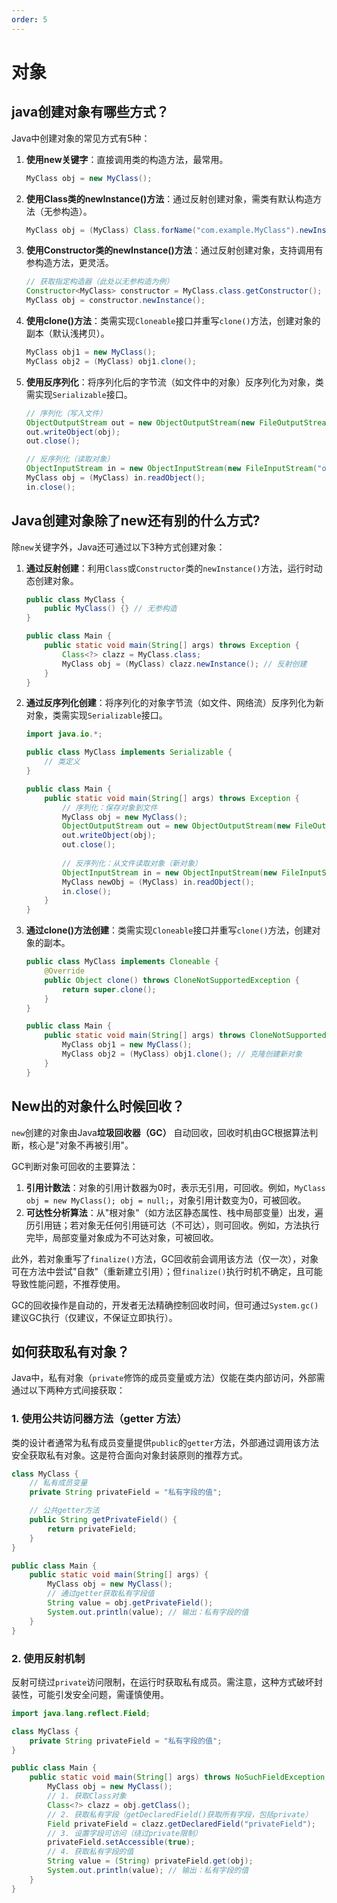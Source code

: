 ```yaml
---
order: 5
---
```

# 对象
## java创建对象有哪些方式？
Java中创建对象的常见方式有5种：
1. **使用new关键字**：直接调用类的构造方法，最常用。
   ```java
   MyClass obj = new MyClass();
   ```
2. **使用Class类的newInstance()方法**：通过反射创建对象，需类有默认构造方法（无参构造）。
   ```java
   MyClass obj = (MyClass) Class.forName("com.example.MyClass").newInstance();
   ```
3. **使用Constructor类的newInstance()方法**：通过反射创建对象，支持调用有参构造方法，更灵活。
   ```java
   // 获取指定构造器（此处以无参构造为例）
   Constructor<MyClass> constructor = MyClass.class.getConstructor();
   MyClass obj = constructor.newInstance();
   ```
4. **使用clone()方法**：类需实现`Cloneable`接口并重写`clone()`方法，创建对象的副本（默认浅拷贝）。
   ```java
   MyClass obj1 = new MyClass();
   MyClass obj2 = (MyClass) obj1.clone();
   ```
5. **使用反序列化**：将序列化后的字节流（如文件中的对象）反序列化为对象，类需实现`Serializable`接口。
   ```java
   // 序列化（写入文件）
   ObjectOutputStream out = new ObjectOutputStream(new FileOutputStream("object.ser"));
   out.writeObject(obj);
   out.close();

   // 反序列化（读取对象）
   ObjectInputStream in = new ObjectInputStream(new FileInputStream("object.ser"));
   MyClass obj = (MyClass) in.readObject();
   in.close();
   ```

## Java创建对象除了new还有别的什么方式?
除`new`关键字外，Java还可通过以下3种方式创建对象：
1. **通过反射创建**：利用`Class`或`Constructor`类的`newInstance()`方法，运行时动态创建对象。
   ```java
   public class MyClass {
       public MyClass() {} // 无参构造
   }

   public class Main {
       public static void main(String[] args) throws Exception {
           Class<?> clazz = MyClass.class;
           MyClass obj = (MyClass) clazz.newInstance(); // 反射创建
       }
   }
   ```
2. **通过反序列化创建**：将序列化的对象字节流（如文件、网络流）反序列化为新对象，类需实现`Serializable`接口。
   ```java
   import java.io.*;

   public class MyClass implements Serializable {
       // 类定义
   }

   public class Main {
       public static void main(String[] args) throws Exception {
           // 序列化：保存对象到文件
           MyClass obj = new MyClass();
           ObjectOutputStream out = new ObjectOutputStream(new FileOutputStream("object.ser"));
           out.writeObject(obj);
           out.close();
           
           // 反序列化：从文件读取对象（新对象）
           ObjectInputStream in = new ObjectInputStream(new FileInputStream("object.ser"));
           MyClass newObj = (MyClass) in.readObject();
           in.close();
       }
   }
   ```
3. **通过clone()方法创建**：类需实现`Cloneable`接口并重写`clone()`方法，创建对象的副本。
   ```java
   public class MyClass implements Cloneable {
       @Override
       public Object clone() throws CloneNotSupportedException {
           return super.clone();
       }
   }

   public class Main {
       public static void main(String[] args) throws CloneNotSupportedException {
           MyClass obj1 = new MyClass();
           MyClass obj2 = (MyClass) obj1.clone(); // 克隆创建新对象
       }
   }
   ```

## New出的对象什么时候回收？
`new`创建的对象由Java**垃圾回收器（GC）** 自动回收，回收时机由GC根据算法判断，核心是"对象不再被引用"。

GC判断对象可回收的主要算法：
1. **引用计数法**：对象的引用计数器为0时，表示无引用，可回收。例如，`MyClass obj = new MyClass(); obj = null;`，对象引用计数变为0，可被回收。
2. **可达性分析算法**：从"根对象"（如方法区静态属性、栈中局部变量）出发，遍历引用链；若对象无任何引用链可达（不可达），则可回收。例如，方法执行完毕，局部变量对象成为不可达对象，可被回收。

此外，若对象重写了`finalize()`方法，GC回收前会调用该方法（仅一次），对象可在方法中尝试"自救"（重新建立引用）；但`finalize()`执行时机不确定，且可能导致性能问题，不推荐使用。

GC的回收操作是自动的，开发者无法精确控制回收时间，但可通过`System.gc()`建议GC执行（仅建议，不保证立即执行）。

## 如何获取私有对象？
Java中，私有对象（`private`修饰的成员变量或方法）仅能在类内部访问，外部需通过以下两种方式间接获取：

### 1. 使用公共访问器方法（getter 方法）
类的设计者通常为私有成员变量提供`public`的`getter`方法，外部通过调用该方法安全获取私有对象。这是符合面向对象封装原则的推荐方式。
```java
class MyClass {
    // 私有成员变量
    private String privateField = "私有字段的值";

    // 公共getter方法
    public String getPrivateField() {
        return privateField;
    }
}

public class Main {
    public static void main(String[] args) {
        MyClass obj = new MyClass();
        // 通过getter获取私有字段值
        String value = obj.getPrivateField();
        System.out.println(value); // 输出：私有字段的值
    }
}
```

### 2. 使用反射机制
反射可绕过`private`访问限制，在运行时获取私有成员。需注意，这种方式破坏封装性，可能引发安全问题，需谨慎使用。
```java
import java.lang.reflect.Field;

class MyClass {
    private String privateField = "私有字段的值";
}

public class Main {
    public static void main(String[] args) throws NoSuchFieldException, IllegalAccessException {
        MyClass obj = new MyClass();
        // 1. 获取Class对象
        Class<?> clazz = obj.getClass();
        // 2. 获取私有字段（getDeclaredField()获取所有字段，包括private）
        Field privateField = clazz.getDeclaredField("privateField");
        // 3. 设置字段可访问（绕过private限制）
        privateField.setAccessible(true);
        // 4. 获取私有字段的值
        String value = (String) privateField.get(obj);
        System.out.println(value); // 输出：私有字段的值
    }
}